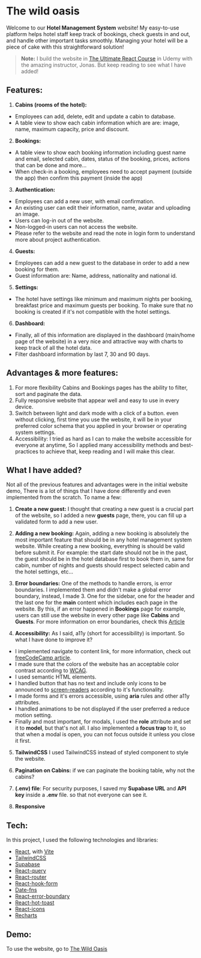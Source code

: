 # The wild oasis

Welcome to our **Hotel Management System** website! My easy-to-use platform helps hotel staff keep track of bookings, check guests in and out, and handle other important tasks smoothly. Managing your hotel will be a piece of cake with this straightforward solution!

> **Note:** I build the website in [The Ultimate React Course](https://www.udemy.com/course/the-ultimate-react-course/) in Udemy with the amazing instructor, Jonas. But keep reading to see what I have added!

## Features:

 1. **Cabins (rooms of the hotel):**
- Employees can add, delete, edit and update a cabin to database.
- A table view to show each cabin information which are are: image, name, maximum capacity, price and discount.
 2. **Bookings:**
 - A table view to show each booking information including guest name and email, selected cabin, dates, status of the booking, prices, actions that can be done and more...
 - When check-in a booking, employees need to accept payment (outside the app) then confirm this payment (inside the app)
 3. **Authentication:**
 - Employees can add a new user, with email confirmation.
 - An existing user can edit their information, name, avatar and uploading an image.
 - Users can log-in out of the website.
 - Non-logged-in users can not access the website.
 - Please refer to the website and read the note in login form to understand more about project authentication.
 4. **Guests:**
 - Employees can add a new guest to the database in order to add a new booking for them.
 - Guest information are: Name, address, nationality and national id. 
 5. **Settings:**
 - The hotel have settings like minimum and maximum nights per booking, breakfast price and maximum guests per booking. To make sure that no booking is created if it's not compatible with the hotel settings.
 6. **Dashboard:**
-  Finally, all of this information are displayed in the dashboard (main/home page of the website) in a very nice and attractive way with charts to keep track of all the hotel data.
- Filter dashboard information by last 7, 30 and 90 days.

## Advantages & more features: 
1. For more flexibility Cabins and Bookings pages has the ability to filter, sort and paginate the data.
2. Fully responsive website that appear well and easy to use in every device.
3. Switch between light and dark mode with a click of a button. even without clicking, first time you use the website, it will be in your preferred color schema that you applied in your browser or operating system settings.
4.  Accessibility: I tried as hard as I can to make the website accessible for everyone at anytime, So I applied many accessibility methods and best-practices to achieve that, keep reading and I will make this clear.

## What I have added?
Not all of the previous features and advantages were in the initial website demo, There is a lot of things that I have done differently and even implemented from the scratch. To name a few:

1. **Create a new guest:**
I thought that creating a new guest is a crucial part of the website, so I added a new **guests** page, there, you can fill up a validated form to add a new user.

2. **Adding a new booking:**
Again, adding a new booking is absolutely the most important feature that should be in any hotel management system website. While creating a new booking, everything is should be valid before submit it. For example: the start date should not be in the past, the guest should be in the hotel database first to book them in, same for cabin, number of nights and guests should respect selected cabin and the hotel settings, etc...
	
3. **Error boundaries:**
One of the methods to handle errors, is error boundaries. I implemented them and didn't make a global error boundary, instead, I made 3. One for the sidebar, one for the header and the last one for the **main** content which includes each page in the website. By this, if an error happened in **Bookings** page for example, users can still use the website in every other page like **Cabins** and **Guests**.
For more information on error boundaries, check this [Article](https://www.brandondail.com/posts/fault-tolerance-react)

4. **Accessibility:**
As I said, a11y (short for accessibility) is important. So what I have done to improve it?
- I implemented navigate to content link, for more information, check out [freeCodeCamp article](https://www.freecodecamp.org/news/how-to-add-skip-to-main-content-links-to-a-website/#:~:text=A%20%22skip%20to%20content%22%20link,when%20it%20is%20in%20focus.).
- I made sure that the colors of the website has an acceptable color contrast according to [WCAG](https://webaim.org/resources/contrastchecker/#:~:text=WCAG%202.0%20level%20AA%20requires,3%3A1%20for%20large%20text.).
- I used semantic HTML elements.
- I handled button that has no text and include only icons to be announced to [screen-readers](https://axesslab.com/what-is-a-screen-reader/) according to it's functionality.
- I made forms and it's errors accessible, using **aria** rules and other a11y attributes.
- I handled animations to be not displayed if the user preferred a reduce motion setting.
- Finally and most important, for modals, I used the **role** attribute and set it to **model**, but that's not all.
I also implemented a **focus trap** to it, so that when a modal is open, you can not focus outside it unless you close it first.

5. **TailwindCSS**
I used TailwindCSS instead of styled component to style the website.

6. **Pagination on Cabins:**
	if we can paginate the booking table, why not the cabins?

7. **(.env) file**:
For security purposes, I saved my **Supabase URL** and **API key** inside a **.env** file. so that not everyone can see it. 	
	
8. **Responsive**

## Tech:
In this project, I used the following technologies and libraries:
- [React](https://react.dev/), with [Vite](https://vitejs.dev/)
- [TailwindCSS](https://tailwindcss.com/)
- [Supabase](https://supabase.com/docs)
- [React-query](https://tanstack.com/query/latest/docs/framework/react/overview)
- [React-router](https://reactrouter.com/en/main)
- [React-hook-form](https://react-hook-form.com/)
- [Date-fns](https://date-fns.org/docs/Getting-Started)
- [React-error-boundary](https://www.npmjs.com/package/react-error-boundary)
- [React-hot-toast](https://react-hot-toast.com/)
- [React-icons](https://react-icons.github.io/react-icons/)
- [Recharts](https://recharts.org/en-US)

## Demo:
To use the website, go to [The Wild Oasis](https://hotel-of-the-wild-oasis.netlify.app/dashboard)
